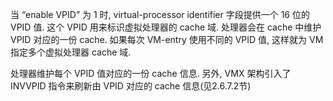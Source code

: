 
当 “enable VPID” 为 1 时, virtual-processor identifier 字段提供一个 16 位的 VPID 值. 这个 VPID 用来标识虚拟处理器的 cache 域. 处理器会在 cache 中维护 VPID 对应的一份 cache. 如果每次 VM-entry 使用不同的 VPID 值, 这样就为 VM 指定多个虚拟处理器 cache 域. 

处理器维护每个 VPID 值对应的一份 cache 信息. 另外, VMX 架构引入了 INVVPID 指令来刷新由 VPID 对应的 cache 信息(见2.6.7.2节)

